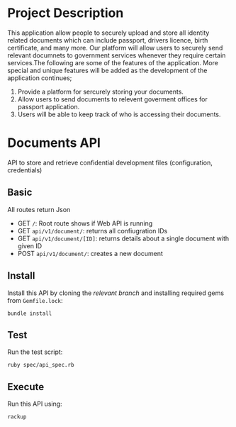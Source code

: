 # Project Description

This application allow people to securely upload and store all identity related documents which can include passport, drivers licence, birth certificate, and many more. Our platform will allow users to securely send relevant documnets to government services whenever they require certain services.The following are some of the features of the application. More special and unique features will be added as the development of the application continues;

1. Provide a platform for sercurely storing your documents.
2. Allow users to send documents to relevent goverment offices for passport application.
3. Users will be able to keep  track of who is accessing their documents.


# Documents API

API to store and retrieve confidential development files (configuration, credentials)

## Basic

All routes return Json

- GET `/`: Root route shows if Web API is running
- GET `api/v1/document/`: returns all confiugration IDs
- GET `api/v1/document/[ID]`: returns details about a single document with given ID
- POST `api/v1/document/`: creates a new document

## Install

Install this API by cloning the *relevant branch* and installing required gems from `Gemfile.lock`:

```shell
bundle install
```

## Test

Run the test script:

```shell
ruby spec/api_spec.rb
```

## Execute

Run this API using:

```shell
rackup
```
